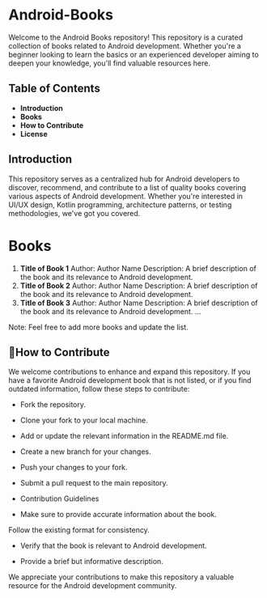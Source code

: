 # Android-Books

Welcome to the Android Books repository! This repository is a curated collection of books related to Android development. Whether you're a beginner looking to learn the basics or an experienced developer aiming to deepen your knowledge, you'll find valuable resources here.

## Table of Contents
- **Introduction**
- **Books**
- **How to Contribute**
- **License**
## Introduction
This repository serves as a centralized hub for Android developers to discover, recommend, and contribute to a list of quality books covering various aspects of Android development. Whether you're interested in UI/UX design, Kotlin programming, architecture patterns, or testing methodologies, we've got you covered.

# Books
1. **Title of Book 1**
Author: Author Name
Description: A brief description of the book and its relevance to Android development.
2. **Title of Book 2**
Author: Author Name
Description: A brief description of the book and its relevance to Android development.
3. **Title of Book 3**
Author: Author Name
Description: A brief description of the book and its relevance to Android development.
...

Note: Feel free to add more books and update the list.

## 🤝How to Contribute
We welcome contributions to enhance and expand this repository. If you have a favorite Android development book that is not listed, or if you find outdated information, follow these steps to contribute:

- Fork the repository.
  
- Clone your fork to your local machine.
  
- Add or update the relevant information in the README.md file.
  
- Create a new branch for your changes.
  
- Push your changes to your fork.

- Submit a pull request to the main repository.
  
- Contribution Guidelines
  
- Make sure to provide accurate information about the book.
  
Follow the existing format for consistency.

- Verify that the book is relevant to Android development.
  
- Provide a brief but informative description.
  
We appreciate your contributions to make this repository a valuable resource for the Android development community.
